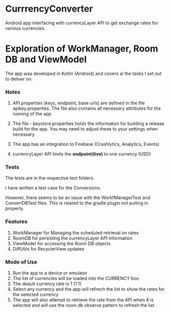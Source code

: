 # CurrrencyConverter
Android app interfacing with currencyLayer API to get exchange rates for various currencies.

# Exploration of WorkManager, Room DB and ViewModel

The app was developed in Kotlin (Android) and covers al the tasks I set out to deliver on.

### Notes

1. API properties (keys, endpoint, base urls) are defined in the file apikey.properties. The file also contains all necessary attributes for the running of the app

2. The file - keystore.properties holds the information for building a release build for the app. You may need to adjust these to your settings when necessary

3. The app has an integration to Firebase (Crashlytics, Analytics, Events)

4. currencyLayer API limits the **endpoint(live)** to one currency (USD)

### Tests
The tests are in the respective test folders. 

I have written a test case for the Conversions.

However, there seems to be an issue with the WorkfManagerTest and ConvertDBTest files. 
This is related to the gradle plugin not pulling in properly.

### Features
1. WorkManager for Managing the scheduled retrieval on rates
2. RoomDB for persisting the currencyLayer API information
3. ViewModel for accessing the Room DB objects
4. DiffUtils for RecyclerView updates

### Mode of Use
1. Run the app to a device or emulator
2. The list of currencies will be loaded into the CURRENCY box.
3. The deault currency rate is 1 (1:1) 
4. Select any currency and the app will refrech the list to show the rates for the selected currency
5. The app will also attempt to retrieve the rate from the API when 4 is selected and will use the room db observe pattern to refresh the list
